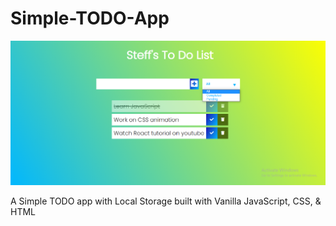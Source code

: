 # Simple-TODO-App
![GitHub Logo](https://github.com/steffny1/Simple-TODO-App/blob/master/sample.png)

A Simple TODO app with Local Storage built with Vanilla JavaScript, CSS, & HTML
